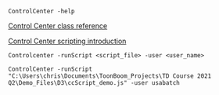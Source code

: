 `ControlCenter -help`

[Control Center class reference](https://docs.toonboom.com/help/harmony-20/scripting/dbscript/classControlCentre.html) 

[Control Center scripting introduction](https://docs.toonboom.com/help/harmony-20/scripting/dbscript/index.html)

`Controlcenter -runScript <script_file> -user <user_name>`

`ControlCenter -runScript "C:\Users\chris\Documents\ToonBoom_Projects\TD Course 2021 Q2\Demo_Files\D3\ccScript_demo.js" -user usabatch`




